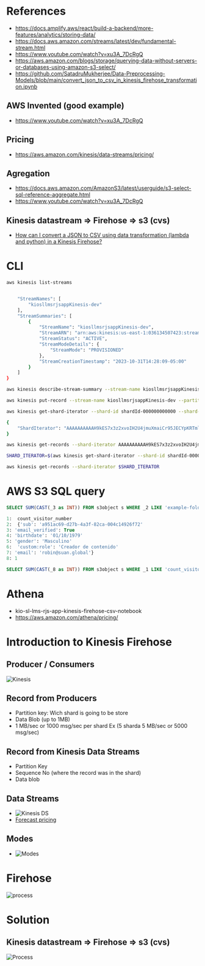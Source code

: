 # References
- https://docs.amplify.aws/react/build-a-backend/more-features/analytics/storing-data/
- https://docs.aws.amazon.com/streams/latest/dev/fundamental-stream.html
- https://www.youtube.com/watch?v=xu3A_7DcRgQ
- https://aws.amazon.com/blogs/storage/querying-data-without-servers-or-databases-using-amazon-s3-select/
- https://github.com/SatadruMukherjee/Data-Preprocessing-Models/blob/main/convert_json_to_csv_in_kinesis_firehose_transformation.ipynb

## AWS Invented (good example)
- https://www.youtube.com/watch?v=xu3A_7DcRgQ

## Pricing
- https://aws.amazon.com/kinesis/data-streams/pricing/

## Agregation
- https://docs.aws.amazon.com/AmazonS3/latest/userguide/s3-select-sql-reference-aggregate.html
- https://www.youtube.com/watch?v=xu3A_7DcRgQ

## Kinesis datastream => Firehose => s3 (cvs)
- [How can I convert a JSON to CSV using data transformation (lambda and python) in a Kinesis Firehose?](https://www.youtube.com/watch?v=w0EaPnGNPZA)


# CLI
```sh
aws kinesis list-streams


    "StreamNames": [
        "kiosllmsrjsappKinesis-dev"
    ],
    "StreamSummaries": [
        {
            "StreamName": "kiosllmsrjsappKinesis-dev",
            "StreamARN": "arn:aws:kinesis:us-east-1:036134507423:stream/kiosllmsrjsappKinesis-dev",
            "StreamStatus": "ACTIVE",
            "StreamModeDetails": {
                "StreamMode": "PROVISIONED"
            },
            "StreamCreationTimestamp": "2023-10-31T14:28:09-05:00"
        }
    ]
}

aws kinesis describe-stream-summary --stream-name kiosllmsrjsappKinesis-dev

aws kinesis put-record --stream-name kiosllmsrjsappKinesis-dev --partition-key 123 --data testdata

aws kinesis get-shard-iterator --shard-id shardId-000000000000 --shard-iterator-type TRIM_HORIZON --stream-name kiosllmsrjsappKinesis-dev

{
    "ShardIterator": "AAAAAAAAAAH9kES7x3z2xvoIH2U4jmuXmaiCr95JECYpKRTmlkYOGY0cV0/jf5RCPMFDqGaqNCnb7UBDCEvlA/ISf4E9YAY/EAYpinMB3+5NOyPVQOly75j+0J8RcT7hvTfRafIF1llATxbR0HcPDBiUYxPdPv0r+mm7u4073trNshpNbO6MHVr0wefTRWoSD1a166DOayjws/yAyeDzM+Kn93iFtlHUjrCjWzFovQ26iUX0xpnx8Wq99mtkZ7d2mHpMspoOO9c="
}

aws kinesis get-records --shard-iterator AAAAAAAAAAH9kES7x3z2xvoIH2U4jmuXmaiCr95JECYpKRTmlkYOGY0cV0/jf5RCPMFDqGaqNCnb7UBDCEvlA/ISf4E9YAY/EAYpinMB3+5NOyPVQOly75j+0J8RcT7hvTfRafIF1llATxbR0HcPDBiUYxPdPv0r+mm7u4073trNshpNbO6MHVr0wefTRWoSD1a166DOayjws/yAyeDzM+Kn93iFtlHUjrCjWzFovQ26iUX0xpnx8Wq99mtkZ7d2mHpMspoOO9c=

SHARD_ITERATOR=$(aws kinesis get-shard-iterator --shard-id shardId-000000000000 --shard-iterator-type TRIM_HORIZON --stream-name kiosllmsrjsappKinesis-dev --query 'ShardIterator')

aws kinesis get-records --shard-iterator $SHARD_ITERATOR

```
# AWS S3 SQL query
```sql
SELECT SUM(CAST(_3 as INT)) FROM s3object s WHERE _2 LIKE 'example-folder/%' AND _2 != 'example-folder/';

1:  count_visitor_number
2:  {'sub': 'a951ac69-d27b-4a3f-82ca-004c14926f72'
3: 'email_verified': True
4: 'birthdate': '01/10/1979'
5: 'gender': 'Masculino'
6:  'custom:role': 'Creador de contenido'
7: 'email': 'robin@suan.global'}
8: 1

SELECT SUM(CAST(_8 as INT)) FROM s3object s WHERE _1 LIKE 'count_visitor_number%';
```

# Athena
- kio-sl-lms-rjs-app-kinesis-firehose-csv-notebook
- https://aws.amazon.com/athena/pricing/



# Introduction to Kinesis Firehose

## Producer / Consumers

![Kinesis](./_images/kinesis_producer_consumers.png)

## Record from Producers
- Partition key: Wich shard is going to be store
- Data Blob (up to 1MB)
- 1 MB/sec or 1000 msg/sec per shard Ex (5 sharda 5 MB/sec or 5000 msg/sec)


## Record from Kinesis Data Streams
- Partition Key
- Sequence No (where the record was in the shard)
- Data blob

## Data Streams
- ![Kinesis DS](./_images/kinesis_data_streams.png)
- [Forecast pricing]("https://docs.google.com/spreadsheets/d/14duKJOsznvt8tm4y6_4ewR5xMau8O_uXq8R0DkeC9KE/edit?usp=sharing")

## Modes
- ![Modes](./_images/kinesis_modes.png)

# Firehose
![process](./_images/firehose.png)

# Solution

## Kinesis datastream => Firehose => s3 (cvs)

![Process](./_images/solution.png)